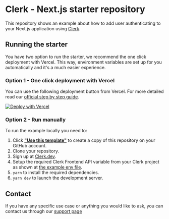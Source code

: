 # Clerk - Next.js starter repository

This repository shows an example about how to add user authenticating to your Next.js application using [Clerk](https://www.clerk.dev/?utm_source=github&utm_medium=starter_repos&utm_campaign=nextjs_starter).

## Running the starter

You have two option to run the starter, we recommend the one click deployment with Vercel. This way, environment variables are set up for you automatically and it's a much easier experience.

### Option 1 - One click deployment with Vercel

You can use the following deployment button from Vercel. For more detailed read our [official step by step guide](https://clerk.dev/blog/clerk-vercel-one-click-deployment?utm_source=github&utm_medium=starter_repos&utm_campaign=nextjs_starter).

[![Deploy with Vercel](https://vercel.com/button)](https://vercel.com/new/git/external?repository-url=https://github.com/clerkinc/clerk-nextjs-starter&integration-ids=oac_7uYNbc9CdDAZmNqbt3LEkO3a&external-id=starter)

### Option 2 - Run manually

To run the example locally you need to:

1. Click [**"Use this template"**](https://github.com/clerkinc/clerk-nextjs-starter/generate) to create a copy of this repository on your GitHub account.
2. Clone your repository.
3. Sign up at [Clerk.dev](https://www.clerk.dev/?utm_source=github&utm_medium=starter_repos&utm_campaign=nextjs_starter).
4. Setup the required Clerk Frontend API variable from your Clerk project as shown at [the example env file](./.env.local.sample).
5. `yarn` to install the required dependencies.
6. `yarn dev` to launch the development server.

## Contact

If you have any specific use case or anything you would like to ask, you can contact us through our [support page](https://www.clerk.dev/support?utm_source=github&utm_medium=starter_repos&utm_campaign=nextjs_starter)
